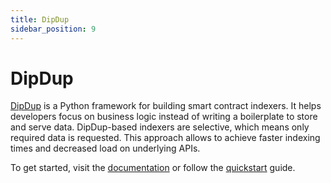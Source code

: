 ```yaml
---
title: DipDup
sidebar_position: 9
---
```


# DipDup

[DipDup](https://dipdup.io) is a Python framework for building smart contract indexers. It helps developers focus on business logic instead of writing a boilerplate to store and serve data. DipDup-based indexers are selective, which means only required data is requested. This approach allows to achieve faster indexing times and decreased load on underlying APIs.

To get started, visit the [documentation](https://dipdup.io/docs/supported-networks/astar) or follow the [quickstart](https://dipdup.io/docs/quickstart-evm) guide.